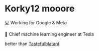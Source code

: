 # Korky12 mooore

💻 Working for Google & Meta

🚗 Chief machine learning engineer at Tesla

better than [Tastefulblatant](https://github.com/tastefulblatant)
